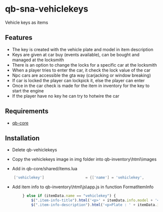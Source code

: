 # qb-sna-vehiclekeys
Vehicle keys as items

## Features
- The key is created with the vehicle plate and model in item description
- Keys are given at car buy (events available), can be bought and managed at the locksmith
- There is an option to change the locks for a specific car at the locksmith
- When a player tries to enter the car, it check the lock value of the car
- Npc cars are accessible the gta way (carjacking or window breaking)
- If car is locked the player can lockpick it, else the player can enter
- Once in the car check is made for the item in inventory for the key to start the engine
- If the player have no key he can try to hotwire the car

## Requirements
- [qb-core](https://github.com/qbcore-framework/qb-core)

## Installation
- Delete qb-vehiclekeys

- Copy the vehiclekeys image in img folder into qb-inventory\html\images

- Add in qb-core/shared/items.lua
```lua
	['vehiclekey'] 				 	 = {['name'] = 'vehiclekey',					['label'] = 'Vehicle key', 					['weight'] = 0, 		['type'] = 'item', 		['image'] = 'vehiclekeys.png', 				['unique'] = true, 	['useable'] = true, 	['shouldClose'] = true,	   ['combinable'] = nil,   ['description'] = "This is a car key, take good care of it, if you lose it you probably won't be able to use your car"},
```
- Add item info to qb-inventory\html\js\app.js in function FormatItemInfo
```js
        } else if (itemData.name == "vehiclekey") {
            $(".item-info-title").html('<p>' + itemData.info.model + '</p>');
            $(".item-info-description").html('<p>Plate : ' + itemData.info.plate + '</p>');
```

